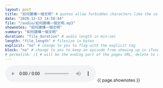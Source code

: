 ```yaml
---
layout: post
title: "如何建構一個文明" # quotes allow forbidden characters like the colon
date: "2020-12-13 14:58:44"
file: "/audio/如何建構一個文明.mp3"
shownotes: "如何建構一個文明"
summary: "如何建構一個文明"
duration: "file_duration" # audio length in min:sec
length: "file_length" # filesize in bytes
explicit: "no" # change to yes to flag with the explicit tag
block: "no" # change to yes to keep an episode from showing up in iTunes
# permalink: /1 # will be the ending part of the pages URL, delete to default to the title
---
```


<audio controls>
<source src="{{site.url}}{{site.baseurl}}{{ page.file }}" type="audio/x-mp3">
Your browser does not support the audio element.
</audio>
{{ page.shownotes }}
